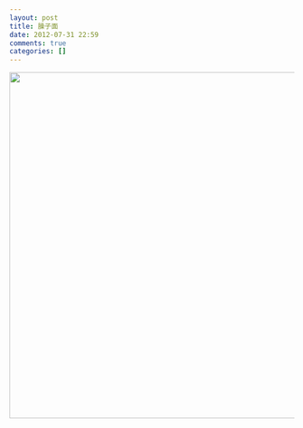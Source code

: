 ```yaml
---
layout: post
title: 臊子面
date: 2012-07-31 22:59
comments: true
categories: []
---
```

<a href="http://www.yyxzy.org/wp-content/uploads/2012/07/610f1f05jw1dvgdm1sfl4j.jpg"><img class="alignnone size-full wp-image-1309" title="臊子面" src="http://www.yyxzy.org/wp-content/uploads/2012/07/610f1f05jw1dvgdm1sfl4j.jpg" alt="" width="612" height="612" /></a>
